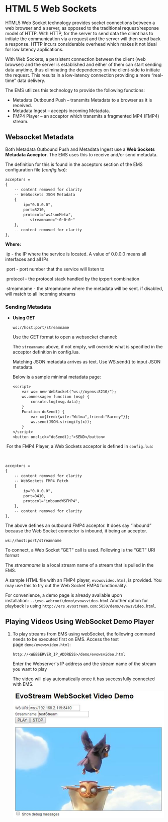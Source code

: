 # HTML 5 Web Sockets

HTML5 Web Socket technology provides socket connections between a web browser and a server, as opposed to the traditional request/response model of HTTP. With HTTP, for the server to send data the client has to initiate the communication via a request and the server will then send back a response. HTTP incurs considerable overhead which makes it not ideal for low latency applications.

With Web Sockets, a persistent connection between the client (web browser) and the server is established and either of them can start sending data anytime, thus eliminating the dependency on the client-side to initiate the request. This results in a low-latency connection providing a more “real-time” data delivery.

The EMS utilizes this technology to provide the following functions:

- Metadata Outbound Push – transmits Metadata to a browser as it is received.
- Metadata Ingest – accepts incoming Metadata.
- FMP4 Player – an acceptor which transmits a fragmented MP4 (FMP4) stream.



## Websocket Metadata

Both Metadata Outbound Push and Metadata Ingest use a **Web Sockets Metadata Acceptor**. The EMS uses this to receive and/or send metadata.

The definition for this is found in the acceptors section of the EMS configuration file (*config.lua*):

```
acceptors =
{
    -- content removed for clarity
    -- WebSockets JSON Metadata
    {
        ip="0.0.0.0",
        port=8210,
        protocol="wsJsonMeta",
        -- streamname="~0~0~0~"
    },
    -- content removed for clarity
},

```

**Where:**

​	ip - the IP where the service is located. A value of 0.0.0.0 means all interfaces and all IPs

​	port - port number that the service will listen to

​	protocol - the protocol stack handled by the ip:port combination

​	streamname - the streamname where the metadata will be sent. if disabled, will match to all incoming streams



### Sending Metadata

- **Using GET**

  ```
  ws://host:port/streamname
  ```

  Use the GET format to open a websocket channel:

  The `streamname` above, if not empty, will override what is specified in the acceptor definition in config.lua.

  Matching JSON metadata arrives as text. Use WS.send() to input JSON metadata.

  Below is a sample minimal metadata page:

  ```
  <script>
      var ws= new WebSocket("ws://myems:8210/");
      ws.onmessage= function (msg) {
          console.log(msg.data);
      }
      Function doSend() {
          var x={fred:{wife:"Wilma",friend:"Barney"}};
          ws.send(JSON.stringify(x));
      }
  </script>
  <button onclick="doSend();">SEND</button>
  ```


​	For the FMP4 Player, a Web Sockets acceptor is defined in `config.lua`:

​		

```
acceptors =
{
    -- content removed for clarity
    -- WebSockets FMP4 Fetch
    {
        ip="0.0.0.0",
        port=8410,
        protocol="inboundWSFMP4",
    },
    -- content removed for clarity
},

```

The above defines an outbound FMP4 acceptor. It does say “inbound” because the Web Socket connector is inbound, it being an acceptor.

```
ws://host:port/streamname

```

To connect, a Web Socket “GET” call is used. Following is the “GET” URI format

The *streamname* is a local stream name of a stream that is pulled in the EMS.

A sample HTML file with an FMP4 player, `evowsvideo.html`, is provided. You may use this to try out the Web Socket FMP4 functionality.

For convenience, a demo page is already available upon installation: `..\evo-webroot\demo\evowsvideo.html` Another option for playback is using `http://ers.evostream.com:5050/demo/evowsvideo.html`.



## Playing Videos Using WebSocket Demo Player

1. To play streams from EMS using webSocket, the following command needs to be executed first on EMS. Access the test page `demo/evowsvideo.html`:

   ```
   http://<WEBSERVER_IP_ADDRESS>/demo/evowsvideo.html
   ```

   Enter the Webserver's IP address and the stream name of the stream you want to play

   The video will play automatically once it has successfully connected with EMS.

   ![](./assets/websocket.jpg)